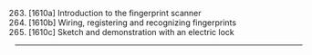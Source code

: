 263. [1610a] Introduction to the fingerprint scanner
264. [1610b] Wiring, registering and recognizing fingerprints
265. [1610c] Sketch and demonstration with an electric lock

---

